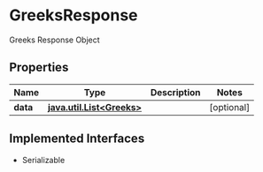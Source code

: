 

# GreeksResponse

Greeks Response Object

## Properties

Name | Type | Description | Notes
------------ | ------------- | ------------- | -------------
**data** | [**java.util.List&lt;Greeks&gt;**](Greeks.md) |  |  [optional]


## Implemented Interfaces

* Serializable


